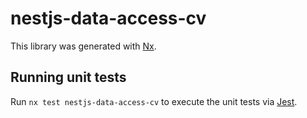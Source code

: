 # nestjs-data-access-cv

This library was generated with [Nx](https://nx.dev).

## Running unit tests

Run `nx test nestjs-data-access-cv` to execute the unit tests via [Jest](https://jestjs.io).
